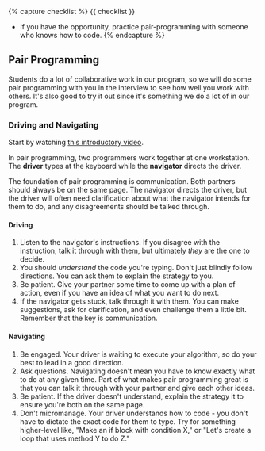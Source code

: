 {% capture checklist %}
{{ checklist }}
- If you have the opportunity, practice pair-programming with someone who knows how to code.
{% endcapture %}

## Pair Programming

Students do a lot of collaborative work in our program, so we will do some pair programming with you in the interview to see how well you work with others. It's also good to try it out since it's something we do a lot of in our program.

### Driving and Navigating

Start by watching [this introductory video][pairing-video].

In pair programming, two programmers work together at one workstation. The **driver** types at the keyboard while the **navigator** directs the driver.

The foundation of pair programming is communication. Both partners should always be on the same page. The navigator directs the driver, but the driver will often need clarification about what the navigator intends for them to do, and any disagreements should be talked through.

#### Driving

1. Listen to the navigator's instructions. If you disagree with the instruction, talk it through with them, but ultimately _they_ are the one to decide.
2. You should _understand_ the code you're typing. Don't just blindly follow directions. You can ask them to explain the strategy to you.
3. Be patient. Give your partner some time to come up with a plan of action, even if you have an idea of what you want to do next.
4. If the navigator gets stuck, talk through it with them. You can make suggestions, ask for clarification, and even challenge them a little bit. Remember that the key is communication.

#### Navigating

1. Be engaged. Your driver is waiting to execute your algorithm, so do your best to lead in a good direction.
2. Ask questions. Navigating doesn't mean you have to know exactly what to do at any given time. Part of what makes pair programming great is that you can talk it through with your partner and give each other ideas.
3. Be patient. If the driver doesn't understand, explain the strategy it to ensure you're both on the same page.
4. Don't micromanage. Your driver understands how to code - you don't have to dictate the exact code for them to type. Try for something higher-level like, "Make an if block with condition X," or "Let's create a loop that uses method Y to do Z."

[pairing-video]: https://www.youtube.com/watch?v=ET3Q6zNK3Io
